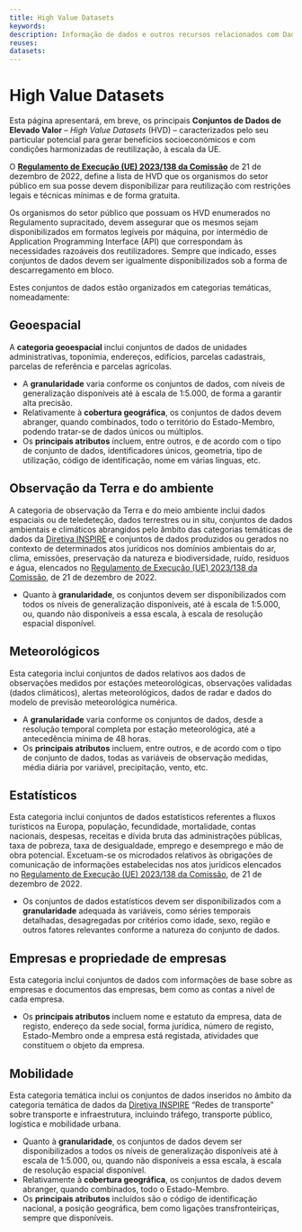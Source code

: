 ```yaml
---
title: High Value Datasets
keywords:
description: Informação de dados e outros recursos relacionados com Dados de Elevado Valor (High Value Datasets).
reuses:
datasets:
---
```

# High Value Datasets

Esta página apresentará, em breve, os principais **Conjuntos de Dados de Elevado Valor** – *High Value Datasets* (HVD) – caracterizados pelo seu particular potencial para gerar benefícios socioeconómicos e com condições harmonizadas de reutilização, à escala da UE.

O [**Regulamento de Execução (UE) 2023/138 da Comissão**](https://eur-lex.europa.eu/legal-content/PT/TXT/PDF/?uri=CELEX:32023R0138&from=EN)
 de 21 de dezembro de 2022, define a lista de HVD que os organismos do setor público em sua posse devem disponibilizar para reutilização com restrições legais e técnicas mínimas e de forma gratuita.

Os organismos do setor público que possuam os HVD enumerados no Regulamento supracitado, devem assegurar que os mesmos sejam disponibilizados em formatos legíveis por máquina, por intermédio de Application Programming Interface (API) que correspondam às necessidades razoáveis dos reutilizadores. Sempre que indicado, esses conjuntos de dados devem ser igualmente disponibilizados sob a forma de descarregamento em bloco.

Estes conjuntos de dados estão organizados em categorias temáticas, nomeadamente:

## Geoespacial
A **categoria geoespacial** inclui conjuntos de dados de unidades administrativas, toponímia, endereços, edifícios, parcelas cadastrais, parcelas de referência e parcelas agrícolas.

- A **granularidade** varia conforme os conjuntos de dados, com níveis de generalização disponíveis até à escala de 1:5.000, de forma a garantir alta precisão.
- Relativamente à **cobertura geográfica**, os conjuntos de dados devem abranger, quando combinados, todo o território do Estado-Membro, podendo tratar-se de dados únicos ou múltiplos.
- Os **principais atributos** incluem, entre outros, e de acordo com o tipo de conjunto de dados, identificadores únicos, geometria, tipo de utilização, código de identificação, nome em várias línguas, etc.

## Observação da Terra e do ambiente
A categoria de observação da Terra e do meio ambiente inclui dados espaciais ou de teledeteção, dados terrestres ou in situ, conjuntos de dados ambientais e climáticos abrangidos pelo âmbito das categorias temáticas de dados da [Diretiva INSPIRE](https://eur-lex.europa.eu/legal-content/PT/TXT/PDF/?uri=CELEX:32007L0002) e conjuntos de dados produzidos ou gerados no contexto de determinados atos jurídicos nos domínios ambientais do ar, clima, emissões, preservação da natureza e biodiversidade, ruído, resíduos e água, elencados no [Regulamento de Execução (UE) 2023/138 da Comissão](https://eur-lex.europa.eu/legal-content/PT/TXT/PDF/?uri=CELEX:32023R0138&from=EN), de 21 de dezembro de 2022.

- Quanto à **granularidade**, os conjuntos devem ser disponibilizados com todos os níveis de generalização disponíveis, até à escala de 1:5.000, ou, quando não disponíveis a essa escala, à escala de resolução espacial disponível.

## Meteorológicos
Esta categoria inclui conjuntos de dados relativos aos dados de observações medidos por estações meteorológicas, observações validadas (dados climáticos), alertas meteorológicos, dados de radar e dados do modelo de previsão meteorológica numérica.

- A **granularidade** varia conforme os conjuntos de dados, desde a resolução temporal completa por estação meteorológica, até a antecedência mínima de 48 horas.
- Os **principais atributos** incluem, entre outros, e de acordo com o tipo de conjunto de dados, todas as variáveis de observação medidas, média diária por variável, precipitação, vento, etc.

## Estatísticos
Esta categoria inclui conjuntos de dados estatísticos referentes a fluxos turísticos na Europa, população, fecundidade, mortalidade, contas nacionais, despesas, receitas e dívida bruta das administrações públicas, taxa de pobreza, taxa de desigualdade, emprego e desemprego e mão de obra potencial. Excetuam-se os microdados relativos às obrigações de comunicação de informações estabelecidas nos atos jurídicos elencados no [Regulamento de Execução (UE) 2023/138 da Comissão](https://eur-lex.europa.eu/legal-content/PT/TXT/PDF/?uri=CELEX:32023R0138&from=EN), de 21 de dezembro de 2022.

- Os conjuntos de dados estatísticos devem ser disponibilizados com a **granularidade** adequada às variáveis, como séries temporais detalhadas, desagregadas por critérios como idade, sexo, região e outros fatores relevantes conforme a natureza do conjunto de dados.

## Empresas e propriedade de empresas
Esta categoria inclui conjuntos de dados com informações de base sobre as empresas e documentos das empresas, bem como as contas a nível de cada empresa.

- Os **principais atributos** incluem nome e estatuto da empresa, data de registo, endereço da sede social, forma jurídica, número de registo, Estado-Membro onde a empresa está registada, atividades que constituem o objeto da empresa.

## Mobilidade
Esta categoria temática inclui os conjuntos de dados inseridos no âmbito da categoria temática de dados da [Diretiva INSPIRE](https://eur-lex.europa.eu/legal-content/PT/TXT/PDF/?uri=CELEX:32007L0002) “Redes de transporte” sobre transporte e infraestrutura, incluindo tráfego, transporte público, logística e mobilidade urbana.

- Quanto à **granularidade**, os conjuntos de dados devem ser disponibilizados a todos os níveis de generalização disponíveis até à escala de 1:5.000, ou, quando não disponíveis a essa escala, à escala de resolução espacial disponível.
- Relativamente à **cobertura geográfica**, os conjuntos de dados devem abranger, quando combinados, todo o Estado-Membro.
- Os **principais atributos** incluídos são o código de identificação nacional, a posição geográfica, bem como ligações transfronteiriças, sempre que disponíveis.


